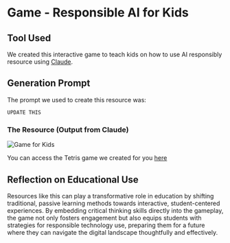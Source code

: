 # Game - Responsible AI for Kids

## Tool Used
We created this interactive game to teach kids on how to use AI responsibly resource using [Claude](https://www.anthropic.com/index/claude). 

## Generation Prompt
The prompt we used to create this resource was:

```
UPDATE THIS
```


### The Resource (Output from Claude)

![Game for Kids](resources/kidsgame.png)

You can access the Tetris game we created for you [here](https://claude.site/artifacts/b648b005-5294-452d-b0b7-6a45c62a5108)

## Reflection on Educational Use
Resources like this can play a transformative role in education by shifting traditional, passive learning methods towards interactive, student-centered experiences. By embedding critical thinking skills directly into the gameplay, the game not only fosters engagement but also equips students with strategies for responsible technology use, preparing them for a future where they can navigate the digital landscape thoughtfully and effectively.

